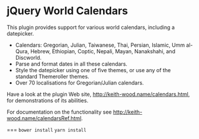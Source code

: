 jQuery World Calendars
======================

This plugin provides support for various world calendars, including a datepicker.

* Calendars: Gregorian, Julian, Taiwanese, Thai, Persian, Islamic, Umm al-Qura, Hebrew, Ethiopian, Coptic, Nepali, Mayan, Nanakshahi, and Discworld.
* Parse and format dates in all these calendars.
* Style the datepicker using one of five themes, or use any of the standard Themeroller themes.
* Over 70 localisations for Gregorian/Julian calendars.

Have a look at the plugin Web site, http://keith-wood.name/calendars.html, for demonstrations of its abilities.

For documentation on the functionality see http://keith-wood.name/calendarsRef.html.

===
`bower install`
`yarn install`